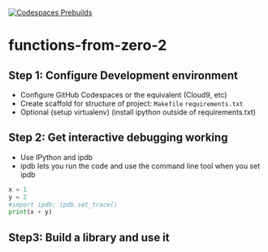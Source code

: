 [![Codespaces Prebuilds](https://github.com/ayalnic/functions-from-zero-2/actions/workflows/codespaces/create_codespaces_prebuilds/badge.svg)](https://github.com/ayalnic/functions-from-zero-2/actions/workflows/codespaces/create_codespaces_prebuilds)

# functions-from-zero-2

## Step 1:  Configure Development environment

* Configure GitHub Codespaces or the equivalent (Cloud9, etc)
* Create scaffold for structure of project:  `Makefile` `requirements.txt`
* Optional (setup virtualenv) (install ipython outside of requirements.txt)

## Step 2:  Get interactive debugging working

* Use IPython and ipdb
* ipdb lets you run the code and use the command line tool when you set ipdb
```python
x = 1
y = 2
#import ipdb; ipdb.set_trace()
print(x + y)
```

## Step3:  Build a library and use it